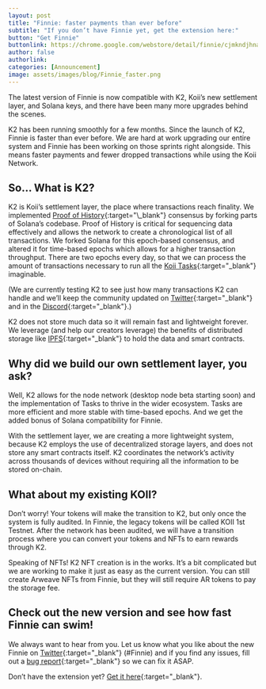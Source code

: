 ```yaml
---
layout: post
title: "Finnie: faster payments than ever before"
subtitle: "If you don’t have Finnie yet, get the extension here:"
button: "Get Finnie"
buttonlink: https://chrome.google.com/webstore/detail/finnie/cjmkndjhnagcfbpiemnkdpomccnjblmj
author: false
authorlink:
categories: [Announcement]
image: assets/images/blog/Finnie_faster.png
---
```


The latest version of Finnie is now compatible with K2, Koii’s new settlement layer, and Solana keys, and there have been many more upgrades behind the scenes.

K2 has been running smoothly for a few months. Since the launch of K2, Finnie is faster than ever before. We are hard at work upgrading our entire system and Finnie has been working on those sprints right alongside. This means faster payments and fewer dropped transactions while using the Koii Network.

## So… What is K2?

K2 is Koii’s settlement layer, the place where transactions reach finality. We implemented [Proof of History](https://tokens-economy.gitbook.io/consensus/chain-based-proof-of-capacity-space/proof-of-history#:~:text=Proof%20of%20History%20is%20a%20sequence%20of%20computation%20that%20can,executed%20to%20generate%20the%20output.){:target="\_blank"} consensus by forking parts of Solana’s codebase. Proof of History is critical for sequencing data effectively and allows the network to create a chronological list of all transactions. We forked Solana for this epoch-based consensus, and altered it for time-based epochs which allows for a higher transaction throughput. There are two epochs every day, so that we can process the amount of transactions necessary to run all the [Koii Tasks](https://docs.koii.network/microservices-and-tasks/what-are-tasks){:target="\_blank"} imaginable.

(We are currently testing K2 to see just how many transactions K2 can handle and we’ll keep the community updated on [Twitter](https://twitter.com/KoiiNetwork){:target="\_blank"} and in the [Discord](https://discord.gg/koii-network){:target="\_blank"}.)

K2 does not store much data so it will remain fast and lightweight forever. We leverage (and help our creators leverage) the benefits of distributed storage like [IPFS](https://ipfs.tech/){:target="\_blank"} to hold the data and smart contracts.

## Why did we build our own settlement layer, you ask?

Well, K2 allows for the node network (desktop node beta starting soon) and the implementation of Tasks to thrive in the wider ecosystem. Tasks are more efficient and more stable with time-based epochs. And we get the added bonus of Solana compatibility for Finnie.

With the settlement layer, we are creating a more lightweight system, because K2 employs the use of decentralized storage layers, and does not store any smart contracts itself. K2 coordinates the network’s activity across thousands of devices without requiring all the information to be stored on-chain.

## What about my existing KOII?

Don’t worry! Your tokens will make the transition to K2, but only once the system is fully audited. In Finnie, the legacy tokens will be called KOII 1st Testnet. After the network has been audited, we will have a transition process where you can convert your tokens and NFTs to earn rewards through K2.

Speaking of NFTs! K2 NFT creation is in the works. It’s a bit complicated but we are working to make it just as easy as the current version. You can still create Arweave NFTs from Finnie, but they will still require AR tokens to pay the storage fee.

## Check out the new version and see how fast Finnie can swim!

We always want to hear from you. Let us know what you like about the new Finnie on [Twitter](https://twitter.com/KoiiNetwork){:target="\_blank"} (#Finnie) and if you find any issues, fill out a [bug report](https://share.hsforms.com/1Nmy8p6zWSN2J2skJn5EcOQc20dg){:target="\_blank"} so we can fix it ASAP.

Don’t have the extension yet? [Get it here](https://chrome.google.com/webstore/detail/finnie/cjmkndjhnagcfbpiemnkdpomccnjblmj){:target="\_blank"}.
